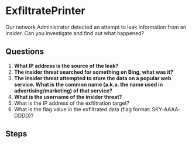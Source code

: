 # ExfiltratePrinter
Our network Administrator detected an attempt to leak information from an insider. Can you investigate and find out what happened?

## Questions
1. **What IP address is the source of the leak?**
2. **The insider threat searched for something on Bing, what was it?**
3. **The insider threat attempted to store the data on a popular web service. What is the common name (a.k.a. the name used in advertising/marketing) of that service?**
4. **What is the username of the insider threat?**
5. What is the IP address of the exfiltration target?
6. What is the flag value in the exfiltrated data (flag format: SKY-AAAA-DDDD)?

## Steps
